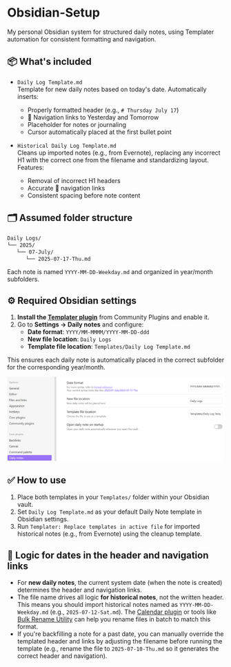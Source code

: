 # Obsidian-Setup
My personal Obsidian system for structured daily notes, using Templater automation for consistent formatting and navigation.


## 📦 What's included

- `Daily Log Template.md`  
  Template for new daily notes based on today's date. Automatically inserts:
  - Properly formatted header (e.g., `# Thursday July 17`)
  - 📅 Navigation links to Yesterday and Tomorrow
  - Placeholder for notes or journaling
  - Cursor automatically placed at the first bullet point

- `Historical Daily Log Template.md`  
  Cleans up imported notes (e.g., from Evernote), replacing any incorrect H1 with the correct one from the filename and standardizing layout. Features:
  - Removal of incorrect H1 headers
  - Accurate 📅 navigation links
  - Consistent spacing before note content


## 🗂 Assumed folder structure

```
Daily Logs/
└── 2025/
   └── 07-July/
      └── 2025-07-17-Thu.md
```

Each note is named `YYYY-MM-DD-Weekday.md` and organized in year/month subfolders.

## ⚙️ Required Obsidian settings

1. **Install the [Templater plugin](https://github.com/SilentVoid13/Templater)** from Community Plugins and enable it.
2. Go to **Settings → Daily notes** and configure:
   - **Date format**: `YYYY/MM-MMMM/YYYY-MM-DD-ddd`
   - **New file location**: `Daily Logs`
   - **Template file location**: `Templates/Daily Log Template.md`

This ensures each daily note is automatically placed in the correct subfolder for the corresponding year/month.

![Daily Note Settings](daily-note-settings.png)


## ✅ How to use

1. Place both templates in your `Templates/` folder within your Obsidian vault.
2. Set `Daily Log Template.md` as your default Daily Note template in Obsidian settings.
3. Run `Templater: Replace templates in active file` for imported historical notes (e.g., from Evernote) using the cleanup template.


## 🚨 Logic for dates in the header and navigation links

- For **new daily notes**, the current system date (when the note is created) determines the header and navigation links.
- The file name drives all logic **for historical notes**, not the written header. This means you should import historical notes named as `YYYY-MM-DD-Weekday.md` (e.g., `2025-07-12-Sat.md`). The [Calendar plugin](https://github.com/liamcain/obsidian-calendar-plugin) or tools like [Bulk Rename Utility](https://www.bulkrenameutility.co.uk/) can help you rename files in batch to match this format.
- If you're backfilling a note for a past date, you can manually override the templated header and links by adjusting the filename before running the template (e.g., rename the file to `2025-07-10-Thu.md` so it generates the correct header and navigation).
